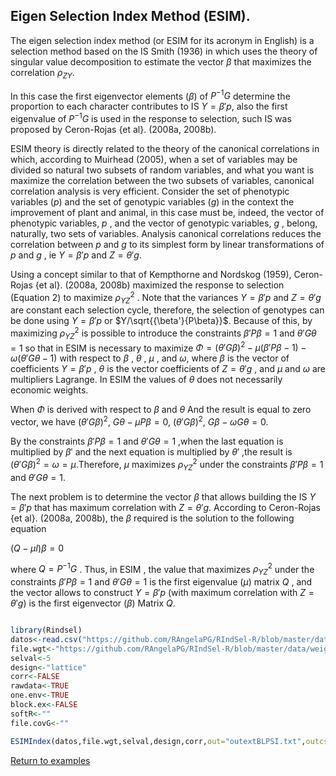## Eigen Selection Index Method (ESIM).

The eigen selection index method (or ESIM for its acronym in English) is a selection method based on the IS Smith (1936) in which uses the theory of singular value decomposition to estimate the vector $\beta$ that maximizes the correlation $\rho_{ZY}$.

In this case the first eigenvector elements ($\beta$) of ${P}^{-1}{G}$ determine the  proportion to each character contributes to IS $Y ={\beta}'p$, also the first eigenvalue of ${P} ^{-1}{G }$ is used in the response to selection, such IS was proposed by Ceron-Rojas {et al}. (2008a, 2008b). 

ESIM theory is directly related to the theory of the canonical correlations in which, according to Muirhead (2005), when a set of variables may be divided so natural two subsets of random variables, and what you want is maximize the correlation between the two subsets of variables, canonical correlation analysis is very efficient. Consider the set of phenotypic variables ($p$) and the set of genotypic variables ($g$) in the context the improvement of plant and animal, in this case must be, indeed, the vector of phenotypic variables, $p$ , and the vector of genotypic variables, $g$ , belong, naturally, two sets of variables. Analysis canonical correlations reduces the correlation between $p$ and $g$ to its simplest form by linear transformations of $p$ and $g$ , ie $Y=\beta'p$ and $Z={\theta'g}$. 

Using a concept similar to that of Kempthorne and Nordskog (1959), Ceron-Rojas {et al}. (2008a, 2008b) maximized the response to selection (Equation 2) to maximize $\rho_{YZ}^2$ . Note that the variances $Y=\beta'p$ and $Z={\theta'g}$ are constant each selection cycle, therefore, the selection of genotypes can be done using $Y=\beta'p$ or $Y/\sqrt{{\beta'}{P\beta}}$. Because of this, by maximizing $\rho_{YZ}^2$ is possible to introduce the constraints $\beta'P \beta=1$ and $\theta'G \theta=1$ so that in ESIM is necessary to maximize $\Phi = (\theta'G \beta)^2 - \mu  (\beta'P \beta -1 ) - \omega  (\theta'G \theta -1 )$ with respect to $\beta$ , $\theta$ , $\mu$ , and $\omega$, where $\beta$ is the vector of coefficients $Y=\beta'p$ , $\theta$ is the vector coefficients of $Z =\theta'g$ , and $\mu$ and $\omega$ are multipliers Lagrange. In ESIM the values of $\theta$ does not necessarily economic weights. 

When $\Phi$ is derived with respect to $\beta$ and $\theta$ And the result is equal to zero vector, we have $(\theta 'G \beta)^{2}$, $G\theta - \mu P \beta = 0$, $(\theta 'G \beta)^{2}$, $G \beta - \omega G \theta =0$.
 
By the constraints $\beta'P \beta=1$ and $\theta'G \theta=1$ ,when the last equation  is multiplied by $\beta'$ and the next equation is multiplied by $\theta'$ ,the result is $({\theta}'G \beta)^2 = \omega= \mu$.Therefore, $\mu$ maximizes $\rho_{YZ}^2$ under the constraints $\beta' P \beta =1$ and $\theta' G \theta=1$.

The next problem is to determine the vector $\beta$ that allows building the IS $Y =\beta'p$ that has maximum correlation with $Z=\theta'g$. According to Ceron-Rojas {et al}. (2008a, 2008b), the $\beta$ required is the solution to the following equation 

$( Q - \mu I)\beta = 0$

where $Q= P ^{-1} G$ . Thus, in ESIM , the value that maximizes $\rho_{YZ}^2$ under the constraints $\beta'P \beta=1$ and $\theta'G \theta=1$ is the first eigenvalue ($\mu$) matrix $Q$ , and the vector allows to construct $Y=\beta'p$ (with maximum correlation with $Z=\theta'g$) is the first eigenvector ($\beta$) Matrix $Q$. 

```R

library(Rindsel)
datos<-read.csv("https://github.com/RAngelaPG/RIndSel-R/blob/master/data/C1_PSI_05_Phen.csv",header=T,na.strings=c(NA,"."."-")) #Raw data to analized.
file.wgt<-"https://github.com/RAngelaPG/RIndSel-R/blob/master/data/weigth_C1_PSI.csv")       #name of the file where we write the economic weights and restrictions. 
selval<-5                                                                                    #Selection intensity.
design<-"lattice"                                                                            #Experimental design.
corr<-FALSE                                                                                  #You can decide if you want to work with the correlation matrix instead of variance and covariance matrix.
rawdata<-TRUE                                                                                #By default is TRUE when you are using design option "lattice" or "rcbd", use FALSE for design option "AdjMeans".
one.env<-TRUE                                                                                #Use FALSE for multienviromrent trials.
block.ex<-FALSE                                                                              #Use FALSE always.
softR<-""                                                                                    #Use "" always.
file.covG<-""                                                                                #When design is "AdjMeans" and rawdata is FALSE, write the location of your variance and covariance matrix csv file.

ESIMIndex(datos,file.wgt,selval,design,corr,out="outextBLPSI.txt",outcsv="outBLPSI.csv",rawdata,one.env,block.ex,softR,file.covG)

```
[Return to examples](https://github.com/RAngelaPG/RIndSel-R/blob/master/Readme.md)


